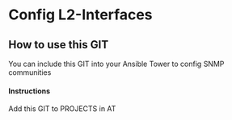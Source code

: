 # Config L2-Interfaces

## How to use this GIT

You can include this GIT into your Ansible Tower to config SNMP communities

#### Instructions

Add this GIT to PROJECTS in AT


